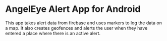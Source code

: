 # AngelEye Alert App for Android

This app takes alert data from firebase and uses markers to log the data on a map. It also creates geofences and alerts the user when they have entered a place where there is an active alert. 
